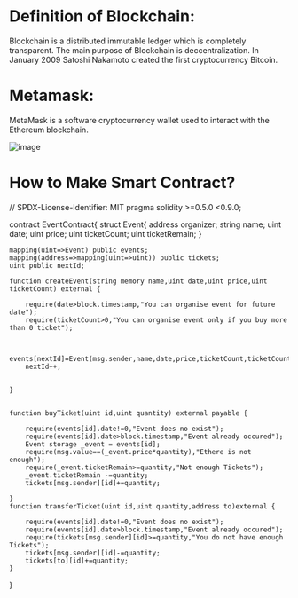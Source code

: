 # Definition of Blockchain:

Blockchain is a distributed immutable ledger which is completely transparent. The main purpose of Blockchain is deccentralization. In January 2009 Satoshi Nakamoto created the first cryptocurrency Bitcoin.

# Metamask:

MetaMask is a software cryptocurrency wallet used to interact with the Ethereum blockchain.

![image](https://github.com/krishna1632/Blockchain/assets/160998925/08cc9bb2-d8b5-4db4-b824-385a00950cd0)

# How to Make Smart Contract?


// SPDX-License-Identifier: MIT
pragma solidity >=0.5.0 <0.9.0;

contract EventContract{
    struct Event{
        address organizer;
        string name;
        uint date;
        uint price;
        uint ticketCount;
        uint ticketRemain;
    }


    mapping(uint=>Event) public events;
    mapping(address=>mapping(uint=>uint)) public tickets;
    uint public nextId;

    function createEvent(string memory name,uint date,uint price,uint ticketCount) external {

        require(date>block.timestamp,"You can organise event for future date");
        require(ticketCount>0,"You can organise event only if you buy more than 0 ticket");


        events[nextId]=Event(msg.sender,name,date,price,ticketCount,ticketCount);
        nextId++;
        

    }
    
    
    function buyTicket(uint id,uint quantity) external payable {

        require(events[id].date!=0,"Event does no exist");
        require(events[id].date>block.timestamp,"Event already occured");
        Event storage _event = events[id];
        require(msg.value==(_event.price*quantity),"Ethere is not enough");
        require(_event.ticketRemain>=quantity,"Not enough Tickets");
        _event.ticketRemain -=quantity;
        tickets[msg.sender][id]+=quantity;

    }
    function transferTicket(uint id,uint quantity,address to)external {
        
        require(events[id].date!=0,"Event does no exist");
        require(events[id].date>block.timestamp,"Event already occured");
        require(tickets[msg.sender][id]>=quantity,"You do not have enough Tickets");
        tickets[msg.sender][id]-=quantity;
        tickets[to][id]+=quantity;
    }
}

